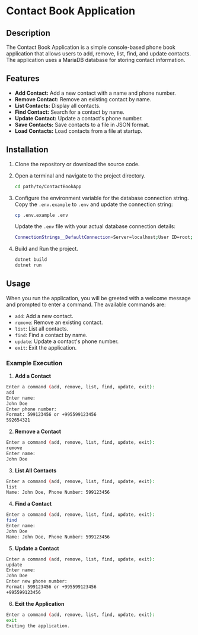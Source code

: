 # Contact Book Application

## Description

The Contact Book Application is a simple console-based phone book application that allows users to add, remove, list, find, and update contacts. The application uses a MariaDB database for storing contact information.

## Features

- **Add Contact:** Add a new contact with a name and phone number.
- **Remove Contact:** Remove an existing contact by name.
- **List Contacts:** Display all contacts.
- **Find Contact:** Search for a contact by name.
- **Update Contact:** Update a contact's phone number.
- **Save Contacts:** Save contacts to a file in JSON format.
- **Load Contacts:** Load contacts from a file at startup.

## Installation

1. Clone the repository or download the source code.
2. Open a terminal and navigate to the project directory.

    ```sh
    cd path/to/ContactBookApp
    ```
3. Configure the environment variable for the database connection string.
Copy the `.env.example` to `.env` and update the connection string:
    ```sh
    cp .env.example .env
    ```
    Update the `.env` file with your actual database connection details:
    ```sh
    ConnectionStrings__DefaultConnection=Server=localhost;User ID=root;Password=YOUR_ACTUAL_PASSWORD;
    ```

4. Build and Run the project.

    ```sh
    dotnet build
    dotnet run
    ```

## Usage

When you run the application, you will be greeted with a welcome message and prompted to enter a command. The available commands are:

- `add`: Add a new contact.
- `remove`: Remove an existing contact.
- `list`: List all contacts.
- `find`: Find a contact by name.
- `update`: Update a contact's phone number.
- `exit`: Exit the application.

### Example Execution

1. **Add a Contact**

```sh
Enter a command (add, remove, list, find, update, exit):
add
Enter name:
John Doe
Enter phone number:
Format: 599123456 or +995599123456
592654321
```

2. **Remove a Contact**

```sh
Enter a command (add, remove, list, find, update, exit):
remove
Enter name:
John Doe
```

3. **List All Contacts**

```sh
Enter a command (add, remove, list, find, update, exit):
list
Name: John Doe, Phone Number: 599123456
```

4. **Find a Contact**

```sh
Enter a command (add, remove, list, find, update, exit):
find
Enter name:
John Doe
Name: John Doe, Phone Number: 599123456
```

5. **Update a Contact**

```sh
Enter a command (add, remove, list, find, update, exit):
update
Enter name:
John Doe
Enter new phone number:
Format: 599123456 or +995599123456
+995599123456
```

6. **Exit the Application**

```sh
Enter a command (add, remove, list, find, update, exit):
exit
Exiting the application.
```
